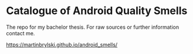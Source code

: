 # Catalogue of Android Quality Smells

The repo for my bachelor thesis. For raw sources or further information contact me.

https://martinbrylski.github.io/android_smells/
